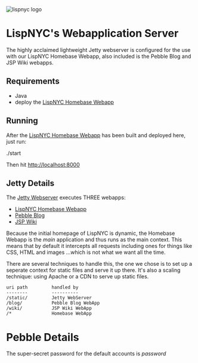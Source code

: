 
<img src="http://lispnyc.org/static/images/theme-lispnyc.png" alt="lispnyc logo" title="LispNYC's webserver" />

# LispNYC's Webapplication Server

The highly acclaimed lightweight Jetty webserver is configured for the
use with our LispNYC Homebase Webapp, also included is the Pebble Blog
and JSP Wiki webapps.

## Requirements

  * Java
  * deploy the [LispNYC Homebase Webapp](https://github.com/lispnyc/lispnyc-homebase-app)

## Running

After the [LispNYC Homebase Webapp](https://github.com/lispnyc/lispnyc-homebase-app) has been built and deployed here, just run:

  ./start
  
Then hit [http://localhost:8000](http://localhost:8000)

## Jetty Details

The [Jetty Webserver](http://jetty.codehaus.org/jetty/contains) executes THREE webapps:

* [LispNYC Homebase Webapp](https://github.com/lispnyc/lispnyc-homebase-app) 
* [Pebble Blog](http://pebble.sourceforge.net/)
* [JSP Wiki](http://www.jspwiki.org/)
 
Because the initial homepage of LispNYC is dynamic, the Homebase Webapp is the *main* application and thus runs as the main context.  This means that by default it intercepts all requests including ones for things like CSS, HTML and images ...which is not what we want all the time.

There are several techniques to handle this, the one we chose is to set up a seperate context for static files and serve it up there.  It's also a scaling technique: using Apache or a CDN to serve up static files.

    uri path         handled by
    --------         ----------
    /static/         Jetty WebServer
    /blog/           Pebble Blog WebApp
    /wiki/           JSP Wiki WebApp
    /*               Homebase WebApp

# Pebble Details

The super-secret password for the default accounts is *password*

